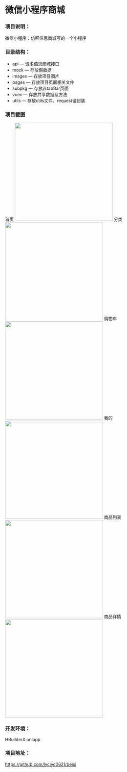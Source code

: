 # 微信小程序商城
### 项目说明：
微信小程序：仿照倍思商城写的一个小程序  
### 目录结构：
- api — 请求倍思商城接口
- mock — 存放假数据
- images — 存放项目图片
- pages — 存放项目页面相关文件
- subpkg — 存放非tabBar页面
- vuex — 存放共享数据及方法
- utils — 存放utils文件，request请封装
### 项目截图
首页
<img src="https://user-images.githubusercontent.com/102797134/177696892-e0095863-0b10-4fc6-bb75-497ae97476a0.png" width="320px" style="display:inline;">
分类
<img src="https://user-images.githubusercontent.com/102797134/177696898-d5d2d9b9-34ba-45fe-9e27-fda123fafa74.jpg" width="320px" style="display:inline;">
购物车
<img src="https://user-images.githubusercontent.com/102797134/177696901-8f6c9951-2155-46a2-a12c-8b568e06f9eb.jpg" width="320px" style="display:inline;">
我的
<img src="https://user-images.githubusercontent.com/102797134/177696906-63a9ecbb-ad6e-4508-b79c-3d4a69678943.jpg" width="320px" style="display:inline;">
商品列表
<img src="https://user-images.githubusercontent.com/102797134/177696907-653d6a9e-2367-4140-8cd2-513dc480c7da.jpg" width="320px" style="display:inline;">
商品详情
<img src="https://user-images.githubusercontent.com/102797134/177696910-a43a2864-1c0a-4160-9e78-b7e9c2cd1995.jpg" width="320px" style="display:inline;">

### 开发环境：
HBuilderX  uniapp

### 项目地址：
https://github.com/lyclyc0621/beisi

